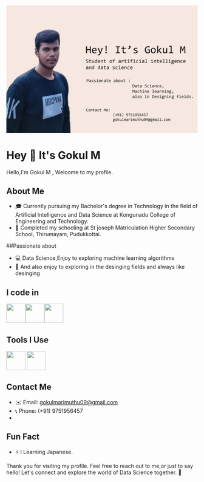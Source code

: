 ![logo](https://github.com/gokulm19/gokulm19/blob/a2452f2b34deb12c57b8b94c7f5b9e00a1f1367a/Banner.jpg)
# Hey 👋 It's Gokul M

Hello,I'm Gokul M , Welcome to my profile. 

## About Me
- 🎓 Currently pursuing my Bachelor's degree in Technology in the field of Artificial Intelligence and Data Science at Kongunadu College of Engineering and Technology.
- 🏫 Completed my schooling at St joseph Matriculation Higher Secondary School, Thirumayam, Pudukkottai.

##Passionate about
- 💻 Data Science,Enjoy to exploring machine learning algorithms
- 🤔 And also enjoy to exploring in the desinging fields and always like desinging


## I code in
<img height="50" width="50" src="https://img.icons8.com/color/48/000000/python.png" /><img height="50" width="50" src="https://img.icons8.com/color/48/000000/c-programming.png" /><img height="50" width="50" src="https://img.icons8.com/color/48/000000/java-coffee-cup-logo.png" />

## Tools I Use
<img height="50" width="50" src="https://img.icons8.com/doodle/48/000000/adobe-photoshop.png"/> <img height="50" width="50" src="https://img.icons8.com/color/48/000000/figma--v1.png"/>

## Contact Me
- ✉️ Email: gokulmarimuthu09@gmail.com
- 📞 Phone: (+91) 9751956457
- 
## Fun Fact
- ⚡ I Learning Japanese.

Thank you for visiting my profile.
Feel free to reach out to me,or just to say hello! Let's connect and explore the world of Data Science together. 🚀
